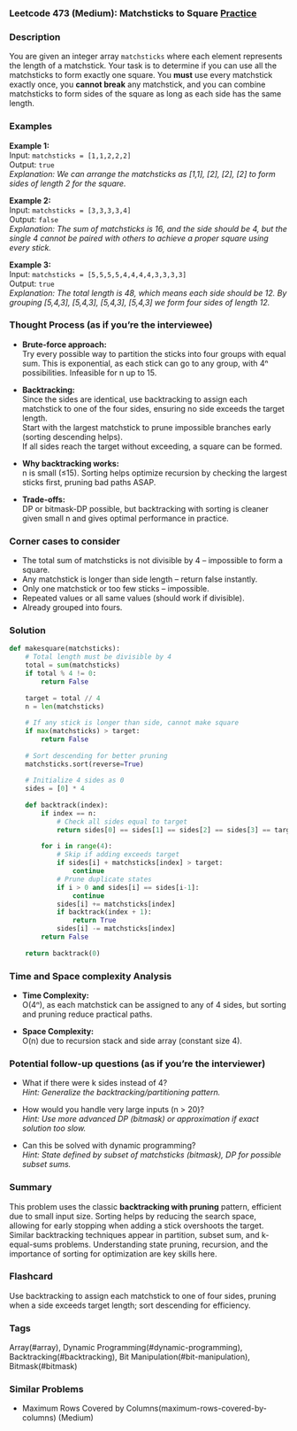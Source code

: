 ### Leetcode 473 (Medium): Matchsticks to Square [Practice](https://leetcode.com/problems/matchsticks-to-square)

### Description  
You are given an integer array `matchsticks` where each element represents the length of a matchstick. Your task is to determine if you can use all the matchsticks to form exactly one square. You **must** use every matchstick exactly once, you **cannot break** any matchstick, and you can combine matchsticks to form sides of the square as long as each side has the same length.

### Examples  

**Example 1:**  
Input: `matchsticks = [1,1,2,2,2]`  
Output: `true`  
*Explanation: We can arrange the matchsticks as [1,1], [2], [2], [2] to form sides of length 2 for the square.*

**Example 2:**  
Input: `matchsticks = [3,3,3,3,4]`  
Output: `false`  
*Explanation: The sum of matchsticks is 16, and the side should be 4, but the single 4 cannot be paired with others to achieve a proper square using every stick.*

**Example 3:**  
Input: `matchsticks = [5,5,5,5,4,4,4,4,3,3,3,3]`  
Output: `true`  
*Explanation: The total length is 48, which means each side should be 12. By grouping [5,4,3], [5,4,3], [5,4,3], [5,4,3] we form four sides of length 12.*

### Thought Process (as if you’re the interviewee)  
- **Brute-force approach:**  
  Try every possible way to partition the sticks into four groups with equal sum. This is exponential, as each stick can go to any group, with 4ⁿ possibilities. Infeasible for n up to 15.

- **Backtracking:**  
  Since the sides are identical, use backtracking to assign each matchstick to one of the four sides, ensuring no side exceeds the target length.  
  Start with the largest matchstick to prune impossible branches early (sorting descending helps).  
  If all sides reach the target without exceeding, a square can be formed.

- **Why backtracking works:**  
  n is small (≤15). Sorting helps optimize recursion by checking the largest sticks first, pruning bad paths ASAP.

- **Trade-offs:**  
  DP or bitmask-DP possible, but backtracking with sorting is cleaner given small n and gives optimal performance in practice.

### Corner cases to consider  
- The total sum of matchsticks is not divisible by 4 – impossible to form a square.
- Any matchstick is longer than side length – return false instantly.
- Only one matchstick or too few sticks – impossible.
- Repeated values or all same values (should work if divisible).
- Already grouped into fours.

### Solution

```python
def makesquare(matchsticks):
    # Total length must be divisible by 4
    total = sum(matchsticks)
    if total % 4 != 0:
        return False
    
    target = total // 4
    n = len(matchsticks)
    
    # If any stick is longer than side, cannot make square
    if max(matchsticks) > target:
        return False
    
    # Sort descending for better pruning
    matchsticks.sort(reverse=True)
    
    # Initialize 4 sides as 0
    sides = [0] * 4
    
    def backtrack(index):
        if index == n:
            # Check all sides equal to target
            return sides[0] == sides[1] == sides[2] == sides[3] == target
        
        for i in range(4):
            # Skip if adding exceeds target
            if sides[i] + matchsticks[index] > target:
                continue
            # Prune duplicate states
            if i > 0 and sides[i] == sides[i-1]:
                continue
            sides[i] += matchsticks[index]
            if backtrack(index + 1):
                return True
            sides[i] -= matchsticks[index]
        return False
    
    return backtrack(0)
```

### Time and Space complexity Analysis  

- **Time Complexity:**  
  O(4ⁿ), as each matchstick can be assigned to any of 4 sides, but sorting and pruning reduce practical paths.

- **Space Complexity:**  
  O(n) due to recursion stack and side array (constant size 4).

### Potential follow-up questions (as if you’re the interviewer)  

- What if there were k sides instead of 4?  
  *Hint: Generalize the backtracking/partitioning pattern.*

- How would you handle very large inputs (n > 20)?  
  *Hint: Use more advanced DP (bitmask) or approximation if exact solution too slow.*

- Can this be solved with dynamic programming?  
  *Hint: State defined by subset of matchsticks (bitmask), DP for possible subset sums.*

### Summary
This problem uses the classic **backtracking with pruning** pattern, efficient due to small input size. Sorting helps by reducing the search space, allowing for early stopping when adding a stick overshoots the target. Similar backtracking techniques appear in partition, subset sum, and k-equal-sums problems. Understanding state pruning, recursion, and the importance of sorting for optimization are key skills here.


### Flashcard
Use backtracking to assign each matchstick to one of four sides, pruning when a side exceeds target length; sort descending for efficiency.

### Tags
Array(#array), Dynamic Programming(#dynamic-programming), Backtracking(#backtracking), Bit Manipulation(#bit-manipulation), Bitmask(#bitmask)

### Similar Problems
- Maximum Rows Covered by Columns(maximum-rows-covered-by-columns) (Medium)